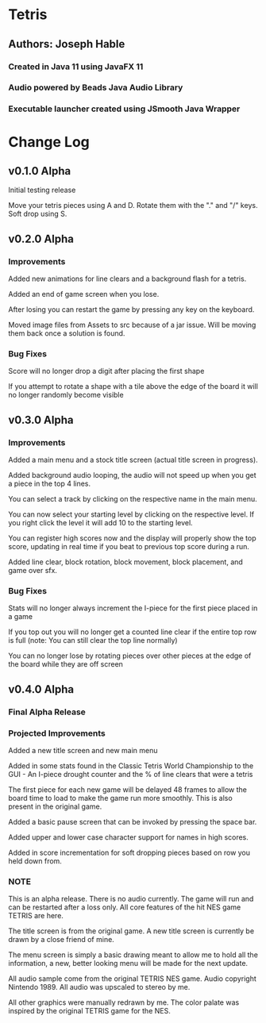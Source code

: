 # Tetris

## Authors: Joseph Hable

### Created in Java 11 using JavaFX 11

### Audio powered by Beads Java Audio Library

### Executable launcher created using JSmooth Java Wrapper

# Change Log

## v0.1.0 Alpha

Initial testing release

Move your tetris pieces using A and D. Rotate them with the "." and "/" keys. Soft drop using S.

## v0.2.0 Alpha

### Improvements

Added new animations for line clears and a background flash for a tetris. 

Added an end of game screen when you lose.

After losing you can restart the game by pressing any key on the keyboard.

Moved image files from Assets to src because of a jar issue. Will be moving them back once a solution is found.

### Bug Fixes

Score will no longer drop a digit after placing the first shape

If you attempt to rotate a shape with a tile above the edge of the board it will no longer randomly become visible

## v0.3.0 Alpha

### Improvements

Added a main menu and a stock title screen (actual title screen in progress).

Added background audio looping, the audio will not speed up when you get a piece in the top 4 lines.

You can select a track by clicking on the respective name in the main menu.

You can now select your starting level by clicking on the respective level. If you right click the level it will add 10 to the starting level.

You can register high scores now and the display will properly show the top score, updating in real time if you beat to previous top score during a run.

Added line clear, block rotation, block movement, block placement, and game over sfx.

### Bug Fixes

Stats will no longer always increment the I-piece for the first piece placed in a game

If you top out you will no longer get a counted line clear if the entire top row is full (note: You can still clear the top line normally)

You can no longer lose by rotating pieces over other pieces at the edge of the board while they are off screen

## v0.4.0 Alpha

### Final Alpha Release

### Projected Improvements

Added a new title screen and new main menu

Added in some stats found in the Classic Tetris World Championship to the GUI - An I-piece drought counter and the % of line clears that were a tetris

The first piece for each new game will be delayed 48 frames to allow the board time to load to make the game run more smoothly. This is also present in the original game.

Added a basic pause screen that can be invoked by pressing the space bar.

Added upper and lower case character support for names in high scores.

Added in score incrementation for soft dropping pieces based on row you held down from.

### NOTE

This is an alpha release. There is no audio currently. The game will run and can be restarted after a loss only. All core features of the hit NES game TETRIS are here.

The title screen is from the original game. A new title screen is currently be drawn by a close friend of mine.

The menu screen is simply a basic drawing meant to allow me to hold all the information, a new, better looking menu will be made for the next update.

All audio sample come from the original TETRIS NES game. Audio copyright Nintendo 1989. All audio was upscaled to stereo by me.

All other graphics were manually redrawn by me. The color palate was inspired by the original TETRIS game for the NES.